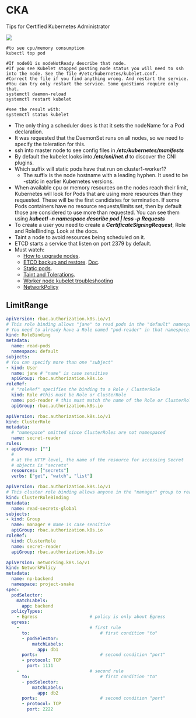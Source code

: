 # CKA 

Tips for Certified Kubernetes Administrator

![](https://i.ibb.co/dcczHBp/kube.png)

```
#to see cpu/memory consumption
kubectl top pod

#If node01 is nodeNotReady describe that node. 
#If you see Kubelet stopped posting node status you will need to ssh into the node. See the file #/etc/kubernetes/kubelet.conf. 
#Correct the file if you find anything wrong. And restart the service. 
#You can try only restart the service. Some questions require only that.
systemctl daemon-reload
systemctl restart kubelet

#see the result with:
systemctl status kubelet
```

 * The only thing a scheduler does is that it sets the nodeName for a Pod declaration.
 * It was requested that the DaemonSet runs on all nodes, so we need to specify the toleration for this.
 * ssh into master node to see config files in ***/etc/kubernetes/manifests***
 * By default the kubelet looks into ***/etc/cni/net.d*** to discover the CNI plugins. 
 * Which suffix will static pods have that run on cluster1-worker1?
   * The suffix is the node hostname with a leading hyphen. It used to be -static in earlier Kubernetes versions.
 * When available cpu or memory resources on the nodes reach their limit, Kubernetes will look for Pods that are using more resources than they requested. These will be the first candidates for termination. If some Pods containers have no resource requests/limits set, then by default those are considered to use more than requested. You can see them using ***kubectl -n namespace describe pod | less -p Requests***
 * To create a user you need to create a ***CertificateSigningRequest***, Role and RoleBinding. Look at the docs.
 * Taint a node to avoid resources being scheduled on it. 
 * ETCD starts a service that listen on port 2379 by default.
 * Must watch:
   * [How to upgrade nodes](https://www.youtube.com/watch?v=3jcIN_TOc6E&ab_channel=AlokKumar).
   * [ETCD backup and restore](https://www.youtube.com/watch?v=mODkt1OJDew&ab_channel=AlokKumar). [Doc](https://kubernetes.io/docs/tasks/administer-cluster/configure-upgrade-etcd/#backing-up-an-etcd-cluster).
   * [Static pods](https://www.youtube.com/watch?v=Vm_Q95RJJPU&ab_channel=AlokKumar).
   * [Taint and Tolerations](https://www.youtube.com/watch?v=_5xNAk4jOFs&ab_channel=AlokKumar).
   * [Worker node kubelet troubleshooting](https://www.youtube.com/watch?v=xvavhBWy0bI&ab_channel=MyCloudTutorials)
   * [NetworkPolicy](https://www.youtube.com/watch?v=KK49iNc_W4I&ab_channel=MyCloudTutorials)
## LimitRange

```yaml
apiVersion: rbac.authorization.k8s.io/v1
# This role binding allows "jane" to read pods in the "default" namespace.
# You need to already have a Role named "pod-reader" in that namespace.
kind: RoleBinding
metadata:
  name: read-pods
  namespace: default
subjects:
# You can specify more than one "subject"
- kind: User
  name: jane # "name" is case sensitive
  apiGroup: rbac.authorization.k8s.io
roleRef:
  # "roleRef" specifies the binding to a Role / ClusterRole
  kind: Role #this must be Role or ClusterRole
  name: pod-reader # this must match the name of the Role or ClusterRole you wish to bind to
  apiGroup: rbac.authorization.k8s.io
```

```yaml
apiVersion: rbac.authorization.k8s.io/v1
kind: ClusterRole
metadata:
  # "namespace" omitted since ClusterRoles are not namespaced
  name: secret-reader
rules:
- apiGroups: [""]
  #
  # at the HTTP level, the name of the resource for accessing Secret
  # objects is "secrets"
  resources: ["secrets"]
  verbs: ["get", "watch", "list"]
  ```

```yaml
apiVersion: rbac.authorization.k8s.io/v1
# This cluster role binding allows anyone in the "manager" group to read secrets in any namespace.
kind: ClusterRoleBinding
metadata:
  name: read-secrets-global
subjects:
- kind: Group
  name: manager # Name is case sensitive
  apiGroup: rbac.authorization.k8s.io
roleRef:
  kind: ClusterRole
  name: secret-reader
  apiGroup: rbac.authorization.k8s.io
```

```yaml
apiVersion: networking.k8s.io/v1
kind: NetworkPolicy
metadata:
  name: np-backend
  namespace: project-snake
spec:
  podSelector:
    matchLabels:
      app: backend
  policyTypes:
    - Egress                    # policy is only about Egress
  egress:
    -                           # first rule
      to:                           # first condition "to"
      - podSelector:
          matchLabels:
            app: db1
      ports:                        # second condition "port"
      - protocol: TCP
        port: 1111
    -                           # second rule
      to:                           # first condition "to"
      - podSelector:
          matchLabels:
            app: db2
      ports:                        # second condition "port"
      - protocol: TCP
        port: 2222
```
